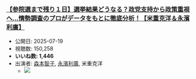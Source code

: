 ### [【参院選まで残り１日】選挙結果どうなる？政党支持から政策重視へ...情勢調査のプロがデータをもとに徹底分析！【米重克洋＆永濱利廣】](https://www.youtube.com/watch?v=JQNV6vQbou8)
-   公開日: 2025-07-19
-   視聴数: 150,258
-   **いいね数: 1,446**
-   出演者: [森本智子](/rehacq_fan/people/森本智子 "wikilink"), [永濱利廣](/rehacq_fan/people/永濱利廣 "wikilink"), 米重克洋
    - [![](https://img.youtube.com/vi/JQNV6vQbou8/hqdefault.jpg)](https://www.youtube.com/watch?v=JQNV6vQbou8)
